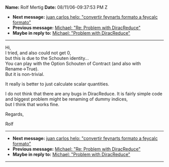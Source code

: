 **Name:** Rolf Mertig
**Date:** 08/11/06-09:37:53 PM Z

  - **Next message:** [juan carlos helo: "convertir feynarts formato a
    feycalc formato"](0387.html)
  - **Previous message:** [Michael: "Re: Problem with
    DiracReduce"](0385.html)
  - **Maybe in reply to:** [Michael: "Problem with
    DiracReduce"](0382.html)

-----

Hi,  
I tried, and also could not get 0,  
but this is due to the Schouten identity...  
You can play with the Option Schouten of Contract (and also with  
Rename-\>True).  
But it is non-trivial.  

It really is better to just calculate scalar quantities.  

I do not think that there are any bugs in DiracReduce. It is fairly
simple code and biggest problem might be renaming of dummy indices,  
but I think that works fine.  

Regards,  

Rolf  

-----

  - **Next message:** [juan carlos helo: "convertir feynarts formato a
    feycalc formato"](0387.html)
  - **Previous message:** [Michael: "Re: Problem with
    DiracReduce"](0385.html)
  - **Maybe in reply to:** [Michael: "Problem with
    DiracReduce"](0382.html)

-----

